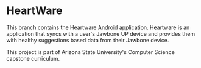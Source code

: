 HeartWare
=========

This branch contains the Heartware Android application. Heartware is an application that syncs with a user's Jawbone UP device and provides them with healthy suggestions based data from their Jawbone device.

This project is part of Arizona State University's Computer Science capstone curriculum.
